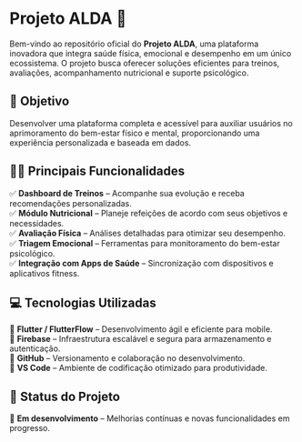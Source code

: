 # **Projeto ALDA** 🚀  

Bem-vindo ao repositório oficial do **Projeto ALDA**, uma plataforma inovadora que integra saúde física, emocional e desempenho em um único ecossistema. O projeto busca oferecer soluções eficientes para treinos, avaliações, acompanhamento nutricional e suporte psicológico.  

## 🌟 **Objetivo**  
Desenvolver uma plataforma completa e acessível para auxiliar usuários no aprimoramento do bem-estar físico e mental, proporcionando uma experiência personalizada e baseada em dados.  

## 🏋️‍♂️ **Principais Funcionalidades**  
✅ **Dashboard de Treinos** – Acompanhe sua evolução e receba recomendações personalizadas.  
✅ **Módulo Nutricional** – Planeje refeições de acordo com seus objetivos e necessidades.  
✅ **Avaliação Física** – Análises detalhadas para otimizar seu desempenho.  
✅ **Triagem Emocional** – Ferramentas para monitoramento do bem-estar psicológico.  
✅ **Integração com Apps de Saúde** – Sincronização com dispositivos e aplicativos fitness.  

## 💻 **Tecnologias Utilizadas**  
🔹 **Flutter / FlutterFlow** – Desenvolvimento ágil e eficiente para mobile.  
🔹 **Firebase** – Infraestrutura escalável e segura para armazenamento e autenticação.  
🔹 **GitHub** – Versionamento e colaboração no desenvolvimento.  
🔹 **VS Code** – Ambiente de codificação otimizado para produtividade.  

## 📌 **Status do Projeto**  
🚀 **Em desenvolvimento** – Melhorias contínuas e novas funcionalidades em progresso.  
